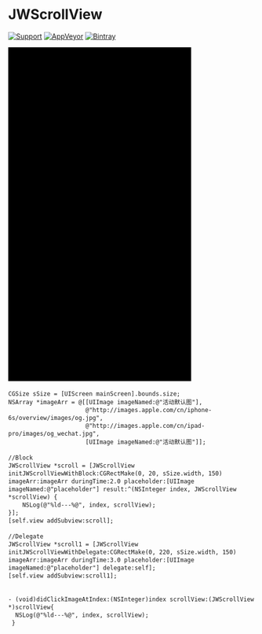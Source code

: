 # JWScrollView

[![Support](https://img.shields.io/badge/support-iOS%207%2B-brightgreen.svg)](https://github.com/JWXIAN/JWScrollView)
[![AppVeyor](https://img.shields.io/appveyor/ci/gruntjs/grunt.svg?maxAge=2592000)](https://github.com/JWXIAN/JWScrollView)
[![Bintray](https://img.shields.io/badge/version-1.0-brightgreen.svg)](https://github.com/JWXIAN/JWScrollView)

![image](https://github.com/JWXIAN/JWScrollView/blob/master/gif.gif)

    CGSize sSize = [UIScreen mainScreen].bounds.size;
    NSArray *imageArr = @[[UIImage imageNamed:@"活动默认图"],
                          @"http://images.apple.com/cn/iphone-6s/overview/images/og.jpg",
                          @"http://images.apple.com/cn/ipad-pro/images/og_wechat.jpg",
                          [UIImage imageNamed:@"活动默认图"]];
                          
    //Block
    JWScrollView *scroll = [JWScrollView initJWScrollViewWithBlock:CGRectMake(0, 20, sSize.width, 150) imageArr:imageArr duringTime:2.0 placeholder:[UIImage imageNamed:@"placeholder"] result:^(NSInteger index, JWScrollView *scrollView) {
        NSLog(@"%ld---%@", index, scrollView);
    }];
    [self.view addSubview:scroll];
    
    //Delegate
    JWScrollView *scroll1 = [JWScrollView initJWScrollViewWithDelegate:CGRectMake(0, 220, sSize.width, 150) imageArr:imageArr duringTime:3.0 placeholder:[UIImage imageNamed:@"placeholder"] delegate:self];
    [self.view addSubview:scroll1];
    
    
    - (void)didClickImageAtIndex:(NSInteger)index scrollView:(JWScrollView *)scrollView{
      NSLog(@"%ld---%@", index, scrollView);
     }
